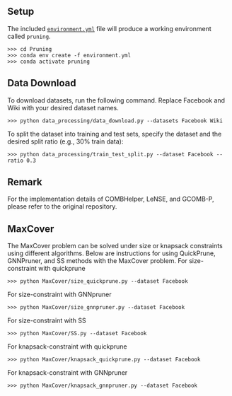 ## Setup

The included [``environment.yml``](environment.yml) file will produce a working environment called ``pruning``.



    >>> cd Pruning
    >>> conda env create -f environment.yml 
    >>> conda activate pruning


## Data Download

To download datasets, run the following command. Replace Facebook and Wiki with your desired dataset names.

    >>> python data_processing/data_download.py --datasets Facebook Wiki

To split the dataset into training and test sets, specify the dataset and the desired split ratio (e.g., 30% train data):

    >>> python data_processing/train_test_split.py --dataset Facebook --ratio 0.3 


## Remark 

For the implementation details of COMBHelper, LeNSE, and GCOMB-P, please refer to the original repository.


## MaxCover

The MaxCover problem can be solved under size or knapsack constraints using different algorithms. Below are instructions for using QuickPrune, GNNPruner, and SS methods with the MaxCover problem. 
For size-constraint with quickprune

    >>> python MaxCover/size_quickprune.py --dataset Facebook 

For size-constraint with GNNpruner

    >>> python MaxCover/size_gnnpruner.py --dataset Facebook
    
For size-constraint with SS

    >>> python MaxCover/SS.py --dataset Facebook

For knapsack-constraint with quickprune

    >>> python MaxCover/knapsack_quickprune.py --dataset Facebook 

For knapsack-constraint with GNNpruner

    >>> python MaxCover/knapsack_gnnpruner.py --dataset Facebook

